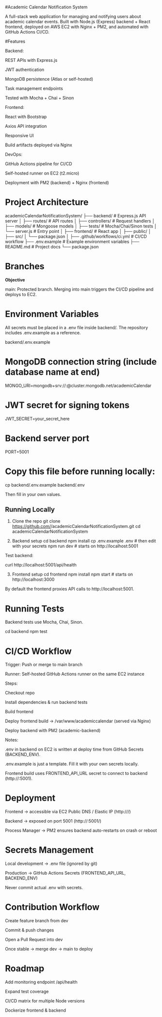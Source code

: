 #Academic Calendar Notification System

  A full-stack web application for managing and notifying users about academic calendar events.
  Built with Node.js (Express) backend + React frontend, deployed on AWS EC2 with Nginx + PM2, and automated with GitHub Actions CI/CD.

#Features

  Backend:

  REST APIs with Express.js

  JWT authentication

  MongoDB persistence (Atlas or self-hosted)

  Task management endpoints

  Tested with Mocha + Chai + Sinon

  Frontend:

  React with Bootstrap

  Axios API integration

  Responsive UI

  Build artifacts deployed via Nginx

  DevOps:

  GitHub Actions pipeline for CI/CD

  Self-hosted runner on EC2 (t2.micro)

  Deployment with PM2 (backend) + Nginx (frontend)

# Project Architecture
  academicCalendarNotificationSystem/
  ├── backend/              # Express.js API server
  │   ├── routes/           # API routes
  │   ├── controllers/      # Request handlers
  │   ├── models/           # Mongoose models
  │   ├── tests/            # Mocha/Chai/Sinon tests
  │   └── server.js         # Entry point
  │
  ├── frontend/             # React app
  │   ├── public/
  │   ├── src/
  │   └── package.json
  │
  ├── .github/workflows/ci.yml   # CI/CD workflow
  ├── .env.example          # Example environment variables
  ├── README.md             # Project docs
  └── package.json


# Branches



**Objective**

  main: Protected branch. Merging into main triggers the CI/CD pipeline and deploys to EC2.

# Environment Variables

  All secrets must be placed in a .env file inside backend/.
  The repository includes .env.example as a reference.

  backend/.env.example
# MongoDB connection string (include database name at end)
  MONGO_URI=mongodb+srv://<user>:<password>@cluster.mongodb.net/academicCalendar

# JWT secret for signing tokens
  JWT_SECRET=your_secret_here

# Backend server port
  PORT=5001


# Copy this file before running locally:

  cp backend/.env.example backend/.env


  Then fill in your own values.

## Running Locally
  1. Clone the repo
  git clone https://github.com/<your-username>/academicCalendarNotificationSystem.git
  cd academicCalendarNotificationSystem

  2. Backend setup
  cd backend
  npm install
  cp .env.example .env   # then edit with your secrets
  npm run dev            # starts on http://localhost:5001


  Test backend:

  curl http://localhost:5001/api/health

  3. Frontend setup
  cd frontend
  npm install
  npm start              # starts on http://localhost:3000


  By default the frontend proxies API calls to http://localhost:5001.

# Running Tests

  Backend tests use Mocha, Chai, Sinon.

  cd backend
  npm test

# CI/CD Workflow

  Trigger: Push or merge to main branch

  Runner: Self-hosted GitHub Actions runner on the same EC2 instance

  Steps:

  Checkout repo

  Install dependencies & run backend tests

  Build frontend

  Deploy frontend build → /var/www/academiccalendar (served via Nginx)

  Deploy backend with PM2 (academic-backend)

  Notes:

  .env in backend on EC2 is written at deploy time from GitHub Secrets (BACKEND_ENV).

  .env.example is just a template. Fill it with your own secrets locally.

  Frontend build uses FRONTEND_API_URL secret to connect to backend (http://<EC2-Public-DNS>:5001).

# Deployment

  Frontend → accessible via EC2 Public DNS / Elastic IP (http://<ec2-dns>/)

  Backend → exposed on port 5001 (http://<ec2-dns>:5001/)

  Process Manager → PM2 ensures backend auto-restarts on crash or reboot

# Secrets Management

  Local development → .env file (ignored by git)

  Production → GitHub Actions Secrets (FRONTEND_API_URL, BACKEND_ENV)

  Never commit actual .env with secrets.

# Contribution Workflow

  Create feature branch from dev

  Commit & push changes

  Open a Pull Request into dev

  Once stable → merge dev → main to deploy

# Roadmap

  Add monitoring endpoint /api/health

  Expand test coverage

  CI/CD matrix for multiple Node versions

  Dockerize frontend & backend